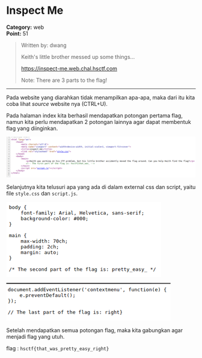 # Inspect Me
**Category:** web <br>
**Point:** 51

> Written by: dwang
> 
> Keith's little brother messed up some things...
> 
> https://inspect-me.web.chal.hsctf.com
> 
> Note: There are 3 parts to the flag!

---

Pada website yang diarahkan tidak menampilkan apa-apa, maka dari itu kita coba lihat _source_ website nya (CTRL+U).

Pada halaman index kita berhasil mendapatkan potongan pertama flag, namun kita perlu mendapatkan 2 potongan lainnya agar dapat membentuk flag yang diinginkan.

![](./ss01.png "index")

Selanjutnya kita telusuri apa yang ada di dalam external css dan script, yaitu file `style.css` dan `script.js`.

![](./ss02.png "style.css")

![](./ss03.png "script.js")

Setelah mendapatkan semua potongan flag, maka kita gabungkan agar menjadi flag yang utuh.

flag : `hsctf{that_was_pretty_easy_right}`